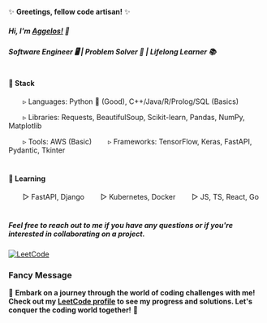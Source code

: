 ✨ **Greetings, fellow code artisan!** ✨
##### Hi, I'm [Aggelos!](https://arelakis.info/) 👋 
##### Software Engineer 🖥️ | Problem Solver 🧩 | Lifelong Learner 📚
#
#### 🔧 Stack
&emsp;&emsp;▹ Languages: Python 🐍 (Good), C++/Java/R/Prolog/SQL (Basics)

&emsp;&emsp;▹ Libraries: Requests, BeautifulSoup, Scikit-learn, Pandas, NumPy, Matplotlib

&emsp;&emsp;▹ Tools: AWS (Basic)
&emsp;&emsp;▹ Frameworks: TensorFlow, Keras, FastAPI, Pydantic, Tkinter
# 
#### 🌱 Learning
&emsp;&emsp;▻ FastAPI, Django
&emsp;&emsp;▻ Kubernetes, Docker
&emsp;&emsp;▻ JS, TS, React, Go
#

##### Feel free to reach out to me if you have any questions or if you're interested in collaborating on a project.
[![LeetCode](https://img.shields.io/badge/LeetCode-Visit%20My%20Profile-orange)](https://leetcode.com/u/papaggalos/)

### Fancy Message

🚀 **Embark on a journey through the world of coding challenges with me! Check out my [LeetCode profile](https://leetcode.com/u/papaggalos/) to see my progress and solutions. Let's conquer the coding world together!** 🌟
